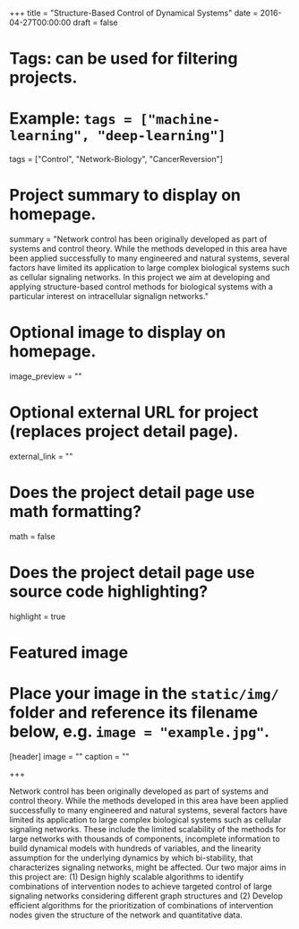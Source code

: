 +++
title = "Structure-Based Control of Dynamical Systems"
date = 2016-04-27T00:00:00
draft = false

# Tags: can be used for filtering projects.
# Example: `tags = ["machine-learning", "deep-learning"]`
tags = ["Control", "Network-Biology", "CancerReversion"]

# Project summary to display on homepage.
summary = "Network control has been originally developed as part of systems and control theory. While the methods developed in this area have been applied successfully to many engineered and natural systems, several factors have limited its application to large complex biological systems such as cellular signaling networks. In this project we aim at developing and applying structure-based control methods for biological systems with a particular interest on intracellular signalign networks."

# Optional image to display on homepage.
image_preview = ""

# Optional external URL for project (replaces project detail page).
external_link = ""

# Does the project detail page use math formatting?
math = false

# Does the project detail page use source code highlighting?
highlight = true

# Featured image
# Place your image in the `static/img/` folder and reference its filename below, e.g. `image = "example.jpg"`.
[header]
image = ""
caption = ""

+++

Network control has been originally developed as part of systems and control theory. While the methods developed in this area have been applied successfully to many engineered and natural systems, several factors have limited its application to large complex biological systems such as cellular signaling networks. These include the limited scalability of the methods for large networks with thousands of components, incomplete information to build dynamical models with hundreds of variables, and the linearity assumption for the underlying dynamics by which bi-stability, that characterizes signaling networks, might be affected. Our two major aims in this project are: (1) Design highly scalable algorithms to identify combinations of intervention nodes to achieve targeted control of large signaling networks considering different graph structures and (2) Develop efficient algorithms for the prioritization of combinations of intervention nodes given the structure of the network and quantitative data.